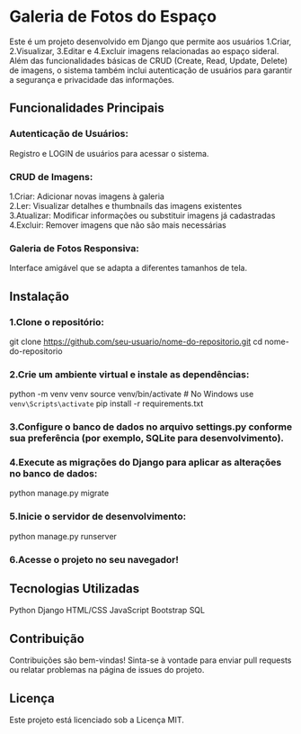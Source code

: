 # Galeria de Fotos do Espaço
Este é um projeto desenvolvido em Django que permite aos usuários 1.Criar, 2.Visualizar, 3.Editar e 4.Excluir imagens relacionadas ao espaço sideral. Além das funcionalidades básicas de CRUD (Create, Read, Update, Delete) de imagens, o sistema também inclui autenticação de usuários para garantir a segurança e privacidade das informações.

## Funcionalidades Principais
### Autenticação de Usuários:

Registro e LOGIN de usuários para acessar o sistema.
### CRUD de Imagens:

1.Criar: Adicionar novas imagens à galeria  
2.Ler: Visualizar detalhes e thumbnails das imagens existentes  
3.Atualizar: Modificar informações ou substituir imagens já cadastradas  
4.Excluir: Remover imagens que não são mais necessárias  
### Galeria de Fotos Responsiva:

Interface amigável que se adapta a diferentes tamanhos de tela.

## Instalação

### 1.Clone o repositório:
git clone https://github.com/seu-usuario/nome-do-repositorio.git
cd nome-do-repositorio

### 2.Crie um ambiente virtual e instale as dependências:
python -m venv venv
source venv/bin/activate   # No Windows use `venv\Scripts\activate`
pip install -r requirements.txt

### 3.Configure o banco de dados no arquivo settings.py conforme sua preferência (por exemplo, SQLite para desenvolvimento).

### 4.Execute as migrações do Django para aplicar as alterações no banco de dados:
python manage.py migrate

### 5.Inicie o servidor de desenvolvimento:
python manage.py runserver

### 6.Acesse o projeto no seu navegador!

## Tecnologias Utilizadas
Python
Django
HTML/CSS
JavaScript
Bootstrap
SQL

## Contribuição
Contribuições são bem-vindas! Sinta-se à vontade para enviar pull requests ou relatar problemas na página de issues do projeto.

## Licença
Este projeto está licenciado sob a Licença MIT.
